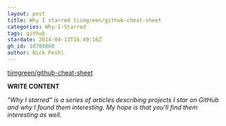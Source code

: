 ```yaml
---
layout: post
title: Why I starred tiimgreen/github-cheat-sheet
categories: Why-I-Starred
tags: github
stardate: 2014-04-13T16:49:16Z
gh_id: 18708860
author: Nick Peihl
---
```


[tiimgreen/github-cheat-sheet](https://github.com/tiimgreen/github-cheat-sheet)

**WRITE CONTENT**

*"Why I starred" is a series of articles describing projects I star on GitHub and why I found them interesting. My hope is that you'll find them interesting as well.*

